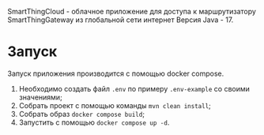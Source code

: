 SmartThingCloud - облачное приложение для доступа к маршрутизатору SmartThingGateway из глобальной сети интернет
Версия Java - 17.

# Запуск
Запуск приложения производится с помощью docker compose.
1. Необходимо создать файл `.env` по примеру `.env-example` со своими значениями;
2. Собрать проект с помощью команды `mvn clean install`;
3. Собрать образ `docker compose build`;
4. Запустить с помощью `docker compose up -d`.